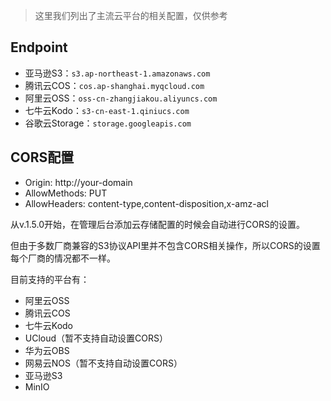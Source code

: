 > 这里我们列出了主流云平台的相关配置，仅供参考

## Endpoint

- 亚马逊S3：`s3.ap-northeast-1.amazonaws.com`
- 腾讯云COS：`cos.ap-shanghai.myqcloud.com`
- 阿里云OSS：`oss-cn-zhangjiakou.aliyuncs.com`
- 七牛云Kodo：`s3-cn-east-1.qiniucs.com`
- 谷歌云Storage：`storage.googleapis.com`

## CORS配置

- Origin: http://your-domain
- AllowMethods: PUT
- AllowHeaders: content-type,content-disposition,x-amz-acl

从v.1.5.0开始，在管理后台添加云存储配置的时候会自动进行CORS的设置。

但由于多数厂商兼容的S3协议API里并不包含CORS相关操作，所以CORS的设置每个厂商的情况都不一样。

目前支持的平台有：
- 阿里云OSS
- 腾讯云COS
- 七牛云Kodo
- UCloud（暂不支持自动设置CORS）
- 华为云OBS
- 网易云NOS（暂不支持自动设置CORS）
- 亚马逊S3
- MinIO
